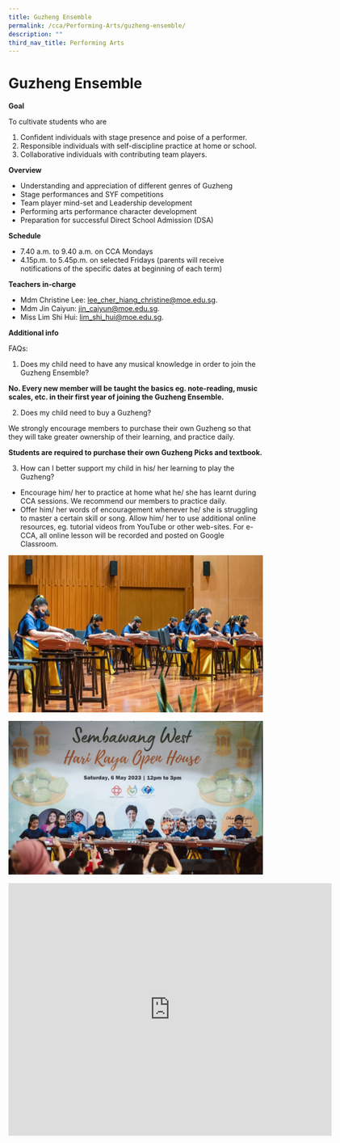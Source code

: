 ```yaml
---
title: Guzheng Ensemble
permalink: /cca/Performing-Arts/guzheng-ensemble/
description: ""
third_nav_title: Performing Arts
---
```

# Guzheng Ensemble

**Goal**

To cultivate students who are

1. Confident individuals with stage presence and poise of a performer.
2. Responsible individuals with self-discipline practice at home or school.
3. Collaborative individuals with contributing team players.

**Overview**

- Understanding and appreciation of different genres of Guzheng
- Stage performances and SYF competitions
- Team player mind-set and Leadership development
- Performing arts performance character development
- Preparation for successful Direct School Admission (DSA)

**Schedule**

- 7.40 a.m. to 9.40 a.m. on CCA Mondays
- 4.15p.m. to 5.45p.m. on selected Fridays (parents will receive notifications of the specific dates at beginning of each term)

**Teachers in-charge**

- Mdm Christine Lee:  <a href="mailto:lee_cher_hiang_christine@moe.edu.sg">lee_cher_hiang_christine@moe.edu.sg</a>.<br> 
- Mdm Jin Caiyun: <a href="mailto: jin_caiyun@moe.edu.sg"> jin_caiyun@moe.edu.sg</a>.<br> 
- Miss Lim Shi Hui: <a href="mailto:lim_shi_hui@moe.edu.sg">lim_shi_hui@moe.edu.sg</a>.<br> 

**Additional info**

FAQs:

1. Does my child need to have any musical knowledge in order to join the Guzheng Ensemble? <br>

**No. Every new member will be taught the basics eg. note-reading, music scales, etc. in their first year of joining the Guzheng Ensemble.**

2. Does my child need to buy a Guzheng?

We strongly encourage members to purchase their own Guzheng so that they will take greater ownership of their learning, and practice daily.

**Students are required to purchase their own Guzheng Picks and textbook.**

3. How can I better support my child in his/ her learning to play the Guzheng? <br>

- Encourage him/ her to practice at home what he/ she has learnt during CCA sessions. We recommend our members to practice daily.
- Offer him/ her words of encouragement whenever he/ she is struggling to master a certain skill or song. Allow him/ her to use additional online resources, eg. tutorial videos from YouTube or other web-sites. For e-CCA, all online lesson will be recorded and posted on Google Classroom.

![2023 Guzheng 1](/images/2023%20guzheng1.jpg)

![2023 Guzheng 1](/images/2023%20guzheng2.jpg)

<iframe allowfullscreen="" allow="accelerometer; autoplay; clipboard-write; encrypted-media; gyroscope; picture-in-picture; web-share" frameborder="0" title="ADPS Gucheng - SYF 2022" src="https://www.youtube.com/embed/ndG39uwAOcE" height="500" width="640"></iframe>